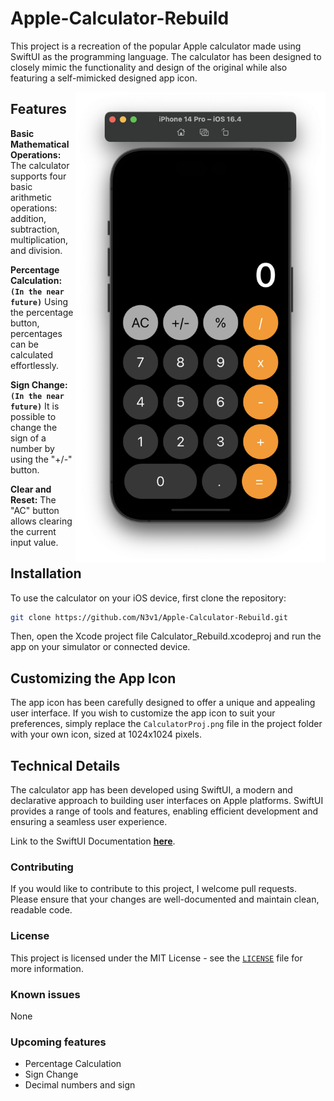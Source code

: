 # Apple-Calculator-Rebuild
<!--<img align="right"  width="100" src="https://media.giphy.com/media/M9gbBd9nbDrOTu1Mqx/giphy.gif"></a>-->
This project is a recreation of the popular Apple calculator made using SwiftUI as the programming language. The calculator has been designed to closely mimic the functionality and design of the original while also featuring a self-mimicked designed app icon.

<img align="right" width="400" src="Calculator.png"></a>
## Features
**Basic Mathematical Operations:** The calculator supports four basic arithmetic operations: addition, subtraction, multiplication, and division.

**Percentage Calculation: `(In the near future)`** Using the percentage button, percentages can be calculated effortlessly.

**Sign Change: `(In the near future)`** It is possible to change the sign of a number by using the "+/-" button.

**Clear and Reset:** The "AC" button allows clearing the current input value.

## Installation
To use the calculator on your iOS device, first clone the repository:
```bash
git clone https://github.com/N3v1/Apple-Calculator-Rebuild.git
```
Then, open the Xcode project file Calculator_Rebuild.xcodeproj and run the app on your simulator or connected device.

## Customizing the App Icon
The app icon has been carefully designed to offer a unique and appealing user interface. If you wish to customize the app icon to suit your preferences, simply replace the `CalculatorProj.png` file in the project folder with your own icon, sized at 1024x1024 pixels.

## Technical Details
The calculator app has been developed using SwiftUI, a modern and declarative approach to building user interfaces on Apple platforms. SwiftUI provides a range of tools and features, enabling efficient development and ensuring a seamless user experience. 

Link to the SwiftUI Documentation **[here](https://developer.apple.com/xcode/swiftui/)**.

### Contributing
If you would like to contribute to this project, I welcome pull requests. Please ensure that your changes are well-documented and maintain clean, readable code. 

### License
This project is licensed under the MIT License - see the [`LICENSE`](LICENSE) file for more information.

### Known issues
None


### Upcoming features
- Percentage Calculation
- Sign Change
- Decimal numbers and sign


